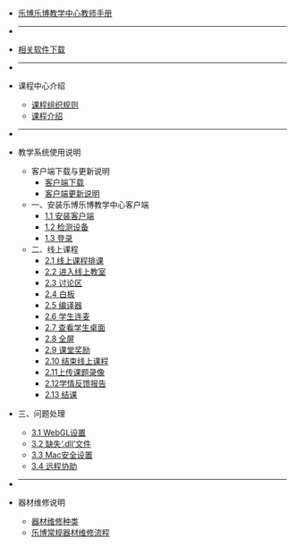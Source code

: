 * [乐博乐博教学中心教师手册](README.md)
* ---
* [相关软件下载](软件下载.md)

* ---

* 课程中心介绍
    * [课程组织规则](part5/课程组织规则.md)
    * [课程介绍](part5/课程介绍.md)
    
* ---

* 教学系统使用说明
  * 客户端下载与更新说明
    * [客户端下载](part0/客户端下载.md)
    * [客户端更新说明](part0/客户端更新说明.md)
  * 一、安装乐博乐博教学中心客户端
    * [1.1 安装客户端](part1/1.1安装客户端.md)
    * [1.2 检测设备](part1/1.2检测设备.md)
    * [1.3 登录](part1/1.3登录.md)
  * 二、线上课程
    * [2.1 线上课程排课](part2/2.1线上课程排课.md)
    * [2.2 进入线上教室](part2/2.2进入线上教室.md)
    * [2.3 讨论区](part2/2.3讨论区.md)
    * [2.4 白板](part2/2.4白板.md)
    * [2.5 编译器](part2/2.5编译器.md)
    * [2.6 学生连麦](part2/2.6学生连麦.md)
    * [2.7 查看学生桌面](part2/2.7查看学生桌面.md)
    * [2.8 全屏](part2/2.8全屏.md)
    * [2.9 课堂奖励](part2/2.9课堂奖励.md)
    * [2.10 结束线上课程](part2/2.10结束线上课程.md)
    * [2.11上传课题录像](part2/2.11上传课题录像.md)
    * [2.12学情反馈报告](part2/2.12学情反馈报告.md)
    * [2.13 结课](part2/2.13结课.md)
  
 * 三、问题处理
    * [3.1 WebGL设置](part3/3.1WebGL设置.md)
    * [3.2 缺失‘.dll’文件](part3/3.2缺失‘.dll’文件.md)
    * [3.3 Mac安全设置](part3/3.3Mac安全设置.md)
    * [3.4 远程协助](part3/3.4远程协助.md)
    
* ---

* 器材维修说明
   * [器材维修种类](part4/4.1器材维修种类.md)
   * [乐博常规器材维修流程](part4/4.2乐博常规器材维修流程.md)
